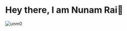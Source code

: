 <div align="left">
<h1 align="left">Hey there, I am Nunam Rai👋 </h1>
<p align="left"> <img src="https://komarev.com/ghpvc/?username=unm0&label=Profile%20views&color=0e75b6&style=italic" alt="unm0" /> </p>
</div>
